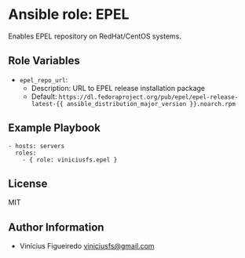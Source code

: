 # Ansible role: EPEL

Enables EPEL repository on RedHat/CentOS systems.


## Role Variables

* `epel_repo_url`:
   - Description: URL to EPEL release installation package
   - Default: `https://dl.fedoraproject.org/pub/epel/epel-release-latest-{{ ansible_distribution_major_version }}.noarch.rpm`


## Example Playbook

    - hosts: servers
      roles:
        - { role: viniciusfs.epel }


## License

MIT


## Author Information

* Vinícius Figueiredo <viniciusfs@gmail.com>
